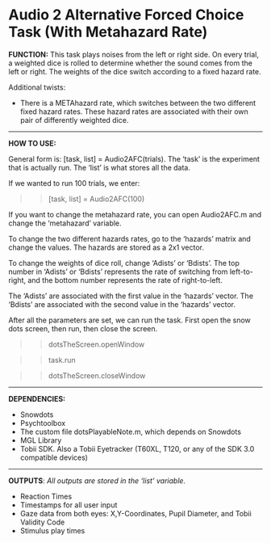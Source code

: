 # Audio 2 Alternative Forced Choice Task (With Metahazard Rate)

**FUNCTION:** This task plays noises from the left or right side. On every trial, a weighted dice is rolled to determine whether the sound comes from the left or right. The weights of the dice switch according to a fixed hazard rate.

Additional twists:
* There is a METAhazard rate, which switches between the two different fixed hazard rates. These hazard rates are associated with their own pair of differently weighted dice.

***

**HOW TO USE:**

General form is: [task, list] = Audio2AFC(trials). The ‘task’ is the experiment that is actually run. The ‘list’ is what stores all the data.

If we wanted to run 100 trials, we enter:

>> [task, list] = Audio2AFC(100)

If you want to change the metahazard rate, you can open Audio2AFC.m and change the ‘metahazard’ variable.

To change the two different hazards rates, go to the ‘hazards’ matrix and change the values. The hazards are stored as a 2x1 vector.

To change the weights of dice roll, change ‘Adists’ or ‘Bdists’. The top number in ‘Adists’ or ‘Bdists’ represents the rate of switching from left-to-right, and the bottom number represents the rate of right-to-left. 

The ‘Adists’ are associated with the first value in the ‘hazards’ vector. The ‘Bdists’ are associated with the second value in the ‘hazards’ vector.

After all the parameters are set, we can run the task. First open the snow dots screen, then run, then close the screen.

>> dotsTheScreen.openWindow

>> task.run

>> dotsTheScreen.closeWindow


***

**DEPENDENCIES:**
* Snowdots
* Psychtoolbox
* The custom file dotsPlayableNote.m, which depends on Snowdots
* MGL Library
* Tobii SDK. Also a Tobii Eyetracker (T60XL, T120, or any of the SDK 3.0 compatible devices)

***

**OUTPUTS**:
*All outputs are stored in the ‘list’ variable.*

* Reaction Times
* Timestamps for all user input
* Gaze data from both eyes: X,Y-Coordinates, Pupil Diameter, and Tobii Validity Code
* Stimulus play times
